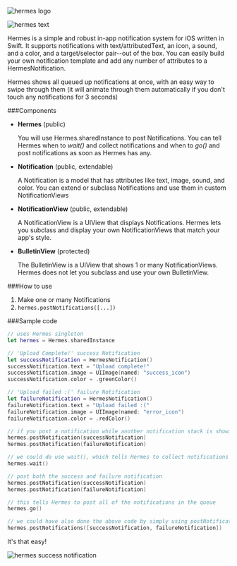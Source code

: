 ![hermes logo](http://i.imgur.com/1ZbEIuH.png)

![hermes text](http://i.imgur.com/vlg4X61.png)

Hermes is a simple and robust in-app notification system for iOS written in Swift.  It supports notifications with text/attributedText, an icon, a sound, and a color, and a target/selector pair--out of the box.  You can easily build your own notification template and add any number of attributes to a HermesNotification.

Hermes shows all queued up notifications at once, with an easy way to swipe through them (it will animate through them automatically if you don't touch any notifications for 3 seconds)

###Components
- **Hermes** (public)

  You will use Hermes.sharedInstance to post Notifications.  You can tell Hermes when to *wait()* and collect notifications and when to *go()* and post notifications as soon as Hermes has any.
  
- **Notification** (public, extendable)

  A Notification is a model that has attributes like text, image, sound, and color. You can extend or subclass Notifications and use them in custom NotificationViews
  
- **NotificationView** (public, extendable)

  A NotificationView is a UIView that displays Notifications.  Hermes lets you subclass and display your own NotificationViews that match your app's style.
  
- **BulletinView** (protected)

  The BulletinView is a UIView that shows 1 or many NotificationViews. Hermes does not let you subclass and use your own BulletinView.

###How to use
1. Make one or many Notifications
2. ```hermes.postNotifications([...])```

###Sample code
```swift
// uses Hermes singleton
let hermes = Hermes.sharedInstance

// 'Upload Complete!' success Notification
let successNotification = HermesNotification()
successNotification.text = "Upload complete!"
successNotification.image = UIImage(named: "success_icon")
successNotification.color = .greenColor()

// 'Upload failed :(' failure Notification
let failureNotification = HermesNotification()
failureNotification.text = "Upload failed :("
failureNotification.image = UIImage(named: "error_icon")
failureNotification.color = .redColor()

// if you post a notification while another notification stack is showing, it will show once the current stack is gone
hermes.postNotification(successNotification)
hermes.postNotification(failureNotification)

// we could do use wait(), which tells Hermes to collect notifications without showing them yet
hermes.wait()

// post both the success and failure notification 
hermes.postNotification(successNotification)
hermes.postNotification(failureNotification)

// this tells Hermes to post all of the notifications in the queue
hermes.go()

// we could have also done the above code by simply using postNotifications
hermes.postNotifications([successNotification, failureNotification])
```

It's that easy!

![hermes success notification](http://i.imgur.com/LnBCeAh.png)

